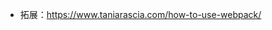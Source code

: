 <!--
 * @Author: Ying Zhang
 * @Date: 2021-11-19 12:58:59
 * @LastEditTime: 2021-11-19 12:59:01
 * @LastEditors: Ying Zhang
 * @Description:
 * @FilePath: /react-搭建/react/README.MD
 * 道阻且长，行则将至
-->

- 拓展：https://www.taniarascia.com/how-to-use-webpack/
